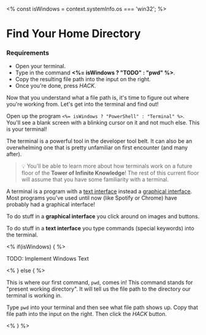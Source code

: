 <% const isWindows = context.systemInfo.os === 'win32'; %>

# Find Your Home Directory

<div class="aside">
<h3>Requirements</h3>
<ul>
  <li>Open your terminal.</li>
  <li>Type in the command <b><%= isWindows ? "TODO" : "pwd" %></b>.</li>
  <li>Copy the resulting file path into the input on the right.</li>
  <li>Once you're done, press <em>HACK</em>.</li>
</ul>
</div>

Now that you understand what a file path is, it's time to figure out where you're working from. Let's get into the terminal and find out!

Open up the program `<%= isWindows ? "PowerShell" : "Terminal" %>`. You'll see a blank screen with a blinking cursor on it and not much else. This is your terminal!

The terminal is a powerful tool in the developer tool belt. It can also be an overwhelming one that is pretty unfamiliar on first encounter (and many after).

> 💡 You'll be able to learn more about how terminals work on a future floor of the **Tower of Infinite Knowledge**! The rest of this current floor will assume that you have some familiarity with a terminal.

A terminal is a program with a [text interface](https://en.wikipedia.org/wiki/Text-based_user_interface) instead a [graphical interface](https://en.wikipedia.org/wiki/Graphical_user_interface). Most programs you've used until now (like Spotify or Chrome) have probably had a graphical interface!

To do stuff in a **graphical interface** you click around on images and buttons.

To do stuff in a **text interface** you type commands (special keywords) into the terminal.

<% if(isWindows) { %>

TODO: Implement Windows Text

<% } else { %>

This is where our first command, `pwd`, comes in! This command stands for "present working directory". It will tell us the file path to the directory our terminal is working in.

Type `pwd` into your terminal and then see what file path shows up. Copy that file path into the input on the right. Then click the _HACK_ button.

<% } %>

